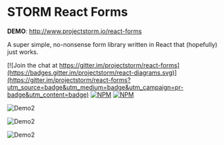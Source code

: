 # STORM React Forms

__DEMO__: http://www.projectstorm.io/react-forms

A super simple, no-nonsense form library written in React that (hopefully) just works.

[![Join the chat at https://gitter.im/projectstorm/react-forms](https://badges.gitter.im/projectstorm/react-diagrams.svg)](https://gitter.im/projectstorm/react-forms?utm_source=badge&utm_medium=badge&utm_campaign=pr-badge&utm_content=badge)
[![NPM](https://img.shields.io/npm/v/storm-react-forms.svg)](https://npmjs.org/package/storm-react-forms)
[![NPM](https://img.shields.io/npm/dt/storm-react-forms.svg)](https://npmjs.org/package/storm-react-forms)

![Demo2](./images/example1.png)

![Demo2](./images/example2.png)

![Demo2](./images/example3.png)